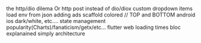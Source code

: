 the http/dio dilema Or http post instead of dio/diox
custom dropdown items
load env from json
adding ads
scaffold colored // TOP and BOTTOM android ios dark/white, etc....
state management popularity(Charts)/fanaticism/getx/etc...
flutter web loading times
bloc explanained simply
architecture